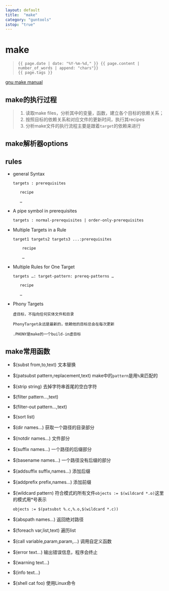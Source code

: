 ```yaml
---
layout: default
title:  "make"
category: "guntools"
istop: "true"
---
```


# make
>     {{ page.date | date: "%Y-%m-%d," }} {{ page.content | number_of_words | append: "chars"}}
>     {{ page.tags }}

[gnu make manual][makemanual]

## make的执行过程

> 1. 读取make files，分析其中的变量，函数，建立各个目标的依赖关系；
> 1. 按照目标的依赖关系和对应文件的更新时间，执行其recipes 
> 1. 分析make文件的执行流程主要是跟着`target`的依赖来进行

## make解析器options

## rules
* general Syntax
   
      targets : prerequisites
    
         recipe
        
         …
               
* A pipe symbol in prerequisites

      targets : normal-prerequisites | order-only-prerequisites

* Multiple Targets in a Rule

      target1 targets2 targets3 ...:prerequisites

          recipe
        
          …

* Multiple Rules for One Target

      targets …: target-pattern: prereq-patterns …

         recipe
        
         …

* Phony Targets

      虚目标，不指向任何实体文件和目录
 
      PhonyTarget永远是最新的，依赖他的目标总会在每次更新
 
      .PHONY是make的一个build-in虚目标

## make常用函数

* $(subst from,to,text) 文本替换

* $(patsubst pattern,replacement,text) make中的`pattern`是用`%`来匹配的

* $(strip string) 去掉字符串首尾的空白字符

* $(filter pattern…,text) 

* $(filter-out pattern…,text)

* $(sort list)

* $(dir names…) 获取一个路径的目录部分

* $(notdir names…) 文件部分

* $(suffix names…) 一个路径的后缀部分

* $(basename names…) 一个路径没有后缀的部分

* $(addsuffix suffix,names…) 添加后缀

* $(addprefix prefix,names…) 添加前缀

* $(wildcard pattern) 符合模式的所有文件`objects := $(wildcard *.o)`这里的模式用\*号表示
   
   `objects := $(patsubst %.c,%.o,$(wildcard *.c))`
   
* $(abspath names…) 返回绝对路径

* $(foreach var,list,text) 遍历list

* $(call variable,param,param,…) 调用自定义函数


* $(error text…) 输出错误信息，程序会终止

* $(warning text…)

* $(info text…) 

* $(shell cat foo) 使用Linux命令

[makemanual]: <http://www.gnu.org/software/make/manual/make.html>

